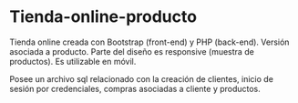 # Tienda-online-producto
Tienda online creada con Bootstrap (front-end) y PHP (back-end). Versión asociada a producto.
Parte del diseño es responsive (muestra de productos). Es utilizable en móvil.

Posee un archivo sql relacionado con la creación de clientes, inicio de sesión por credenciales, compras asociadas a cliente y productos.
